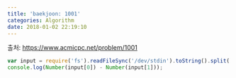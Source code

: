 ```yaml
---
title: 'baekjoon: 1001'
categories: Algorithm
date: 2018-01-02 22:19:10
---
```

출처: https://www.acmicpc.net/problem/1001

```javascript
var input = require('fs').readFileSync('/dev/stdin').toString().split(' ');
console.log(Number(input[0]) - Number(input[1]));
```